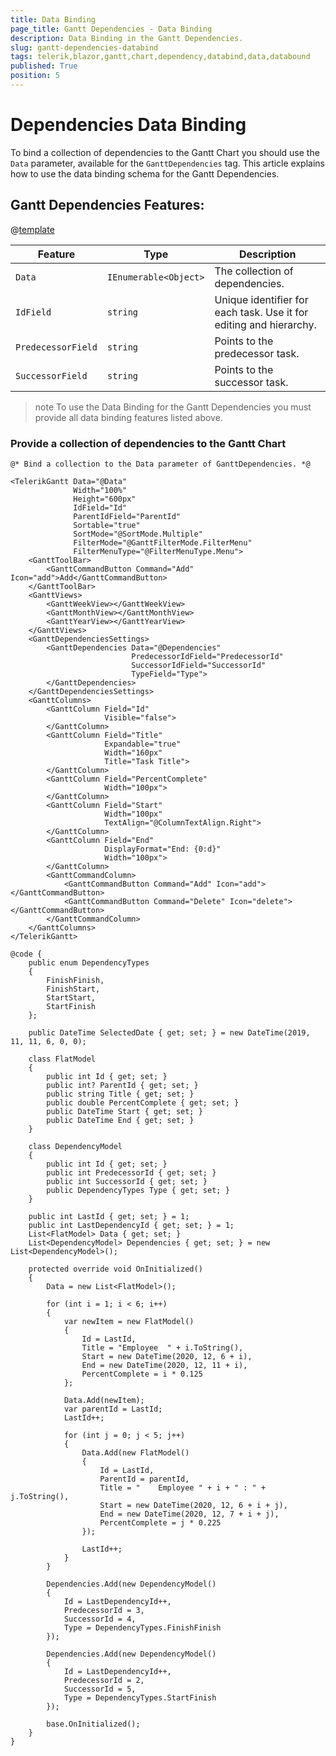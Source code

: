 ```yaml
---
title: Data Binding
page_title: Gantt Dependencies - Data Binding
description: Data Binding in the Gantt Dependencies.
slug: gantt-dependencies-databind
tags: telerik,blazor,gantt,chart,dependency,databind,data,databound
published: True
position: 5
---
```


# Dependencies Data Binding

To bind a collection of dependencies to the Gantt Chart you should use the `Data` parameter, available for the `GanttDependencies` tag. This article explains how to use the data binding schema for the Gantt Dependencies.

## Gantt Dependencies Features:

@[template](/_contentTemplates/common/parameters-table-styles.md#table-layout)

| Feature | Type | Description |
| --- | --- | --- |
| `Data` | `IEnumerable<Object>` | The collection of dependencies. |
| `IdField` | `string` | Unique identifier for each task. Use it for editing and hierarchy. |
| `PredecessorField` | `string` | Points to the predecessor task. |
| `SuccessorField` | `string` | Points to the successor task. |

>note To use the Data Binding for the Gantt Dependencies you must provide all data binding features listed above.

### Provide a collection of dependencies to the Gantt Chart

````CSHTML
@* Bind a collection to the Data parameter of GanttDependencies. *@

<TelerikGantt Data="@Data"
              Width="100%"
              Height="600px"
              IdField="Id"
              ParentIdField="ParentId"
              Sortable="true"
              SortMode="@SortMode.Multiple"
              FilterMode="@GanttFilterMode.FilterMenu"
              FilterMenuType="@FilterMenuType.Menu">
    <GanttToolBar>
        <GanttCommandButton Command="Add" Icon="add">Add</GanttCommandButton>
    </GanttToolBar>
    <GanttViews>
        <GanttWeekView></GanttWeekView>
        <GanttMonthView></GanttMonthView>
        <GanttYearView></GanttYearView>
    </GanttViews>
    <GanttDependenciesSettings>
        <GanttDependencies Data="@Dependencies"
                           PredecessorIdField="PredecessorId"
                           SuccessorIdField="SuccessorId"
                           TypeField="Type">
        </GanttDependencies>
    </GanttDependenciesSettings>
    <GanttColumns>
        <GanttColumn Field="Id"
                     Visible="false">
        </GanttColumn>
        <GanttColumn Field="Title"
                     Expandable="true"
                     Width="160px"
                     Title="Task Title">
        </GanttColumn>
        <GanttColumn Field="PercentComplete"
                     Width="100px">
        </GanttColumn>
        <GanttColumn Field="Start"
                     Width="100px"
                     TextAlign="@ColumnTextAlign.Right">
        </GanttColumn>
        <GanttColumn Field="End"
                     DisplayFormat="End: {0:d}"
                     Width="100px">
        </GanttColumn>
        <GanttCommandColumn>
            <GanttCommandButton Command="Add" Icon="add"></GanttCommandButton>
            <GanttCommandButton Command="Delete" Icon="delete"></GanttCommandButton>
        </GanttCommandColumn>
    </GanttColumns>
</TelerikGantt>

@code { 
    public enum DependencyTypes
    {
        FinishFinish,
        FinishStart,
        StartStart,
        StartFinish
    };

    public DateTime SelectedDate { get; set; } = new DateTime(2019, 11, 11, 6, 0, 0);

    class FlatModel
    {
        public int Id { get; set; }
        public int? ParentId { get; set; }
        public string Title { get; set; }
        public double PercentComplete { get; set; }
        public DateTime Start { get; set; }
        public DateTime End { get; set; }
    }

    class DependencyModel
    {
        public int Id { get; set; }
        public int PredecessorId { get; set; }
        public int SuccessorId { get; set; }
        public DependencyTypes Type { get; set; }
    }

    public int LastId { get; set; } = 1;
    public int LastDependencyId { get; set; } = 1;
    List<FlatModel> Data { get; set; }
    List<DependencyModel> Dependencies { get; set; } = new List<DependencyModel>();

    protected override void OnInitialized()
    {
        Data = new List<FlatModel>();

        for (int i = 1; i < 6; i++)
        {
            var newItem = new FlatModel()
            {
                Id = LastId,
                Title = "Employee  " + i.ToString(),
                Start = new DateTime(2020, 12, 6 + i),
                End = new DateTime(2020, 12, 11 + i),
                PercentComplete = i * 0.125
            };

            Data.Add(newItem);
            var parentId = LastId;
            LastId++;

            for (int j = 0; j < 5; j++)
            {
                Data.Add(new FlatModel()
                {
                    Id = LastId,
                    ParentId = parentId,
                    Title = "    Employee " + i + " : " + j.ToString(),
                    Start = new DateTime(2020, 12, 6 + i + j),
                    End = new DateTime(2020, 12, 7 + i + j),
                    PercentComplete = j * 0.225
                });

                LastId++;
            }
        }

        Dependencies.Add(new DependencyModel()
        {
            Id = LastDependencyId++,
            PredecessorId = 3,
            SuccessorId = 4,
            Type = DependencyTypes.FinishFinish
        });

        Dependencies.Add(new DependencyModel()
        {
            Id = LastDependencyId++,
            PredecessorId = 2,
            SuccessorId = 5,
            Type = DependencyTypes.StartFinish
        });

        base.OnInitialized();
    }
}
````

